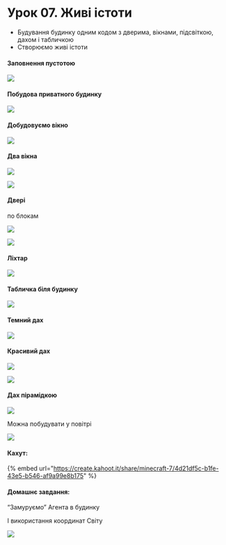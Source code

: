 # Урок 07. Живі істоти

* Будування будинку одним кодом з дверима, вікнами, підсвіткою, дахом і табличкою
* Створюємо живі істоти

#### Заповнення пустотою

![](<../../.gitbook/assets/image (172).png>)

#### Побудова приватного будинку

![](<../../.gitbook/assets/image (210).png>)

#### Добудовуємо вікно

![](<../../.gitbook/assets/image (149) (1).png>)

#### Два вікна

![](<../../.gitbook/assets/image (215) (1).png>)

![](<../../.gitbook/assets/image (193) (1).png>)

#### Двері

по блокам

![](<../../.gitbook/assets/image (173).png>)

![](<../../.gitbook/assets/image (166) (1) (1).png>)

#### Ліхтар

![](<../../.gitbook/assets/image (157) (1).png>)

#### Табличка біля будинку

![](<../../.gitbook/assets/image (208).png>)

#### Темний дах

![](<../../.gitbook/assets/image (227) (1).png>)

#### Красивий дах

![](<../../.gitbook/assets/image (165) (1).png>)

![](<../../.gitbook/assets/image (154).png>)

#### Дах пірамідкою

![](<../../.gitbook/assets/image (230).png>)

Можна побудувати у повітрі

![](<../../.gitbook/assets/image (226) (1).png>)

#### Кахут:

{% embed url="https://create.kahoot.it/share/minecraft-7/4d21df5c-b1fe-43e5-b546-af9a99e8b175" %}

#### Домашнє завдання:

“Замуруємо” Агента в будинку

І використання координат Світу

![](<../../.gitbook/assets/image (171) (1).png>)
